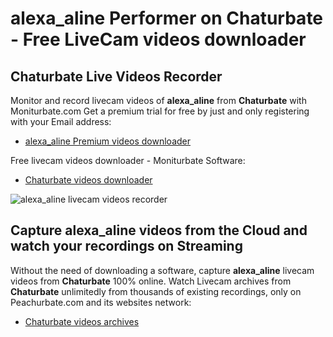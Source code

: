 # alexa_aline Performer on Chaturbate - Free LiveCam videos downloader

## Chaturbate Live Videos Recorder

Monitor and record livecam videos of **alexa_aline** from **Chaturbate** with Moniturbate.com
Get a premium trial for free by just and only registering with your Email address:
* [alexa_aline Premium videos downloader](https://moniturbate.com/request-demo-licence-key.html)

Free livecam videos downloader - Moniturbate Software:
* [Chaturbate videos downloader](https://moniturbate.com/moniturbate-download-software.html)

![alexa_aline livecam videos recorder](https://peachurnet.com/templates/moniturbate-software.png)


## Capture alexa_aline videos from the Cloud and watch your recordings on Streaming

Without the need of downloading a software, capture **alexa_aline** livecam videos from **Chaturbate** 100% online.
Watch Livecam archives from **Chaturbate** unlimitedly from thousands of existing recordings, only on Peachurbate.com and its websites network:
* [Chaturbate videos archives](https://peachurnet.com/)
